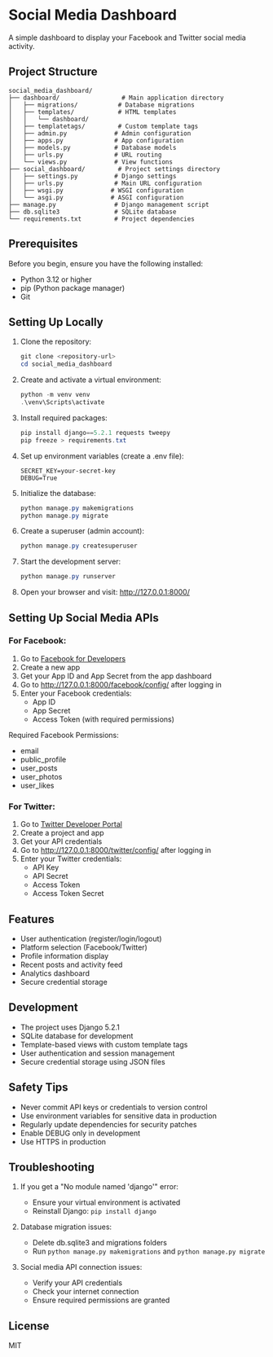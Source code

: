 # Social Media Dashboard

A simple dashboard to display your Facebook and Twitter social media activity.

## Project Structure

```
social_media_dashboard/
├── dashboard/                 # Main application directory
│   ├── migrations/           # Database migrations
│   ├── templates/            # HTML templates
│   │   └── dashboard/       
│   ├── templatetags/         # Custom template tags
│   ├── admin.py             # Admin configuration
│   ├── apps.py              # App configuration
│   ├── models.py            # Database models
│   ├── urls.py              # URL routing
│   └── views.py             # View functions
├── social_dashboard/         # Project settings directory
│   ├── settings.py          # Django settings
│   ├── urls.py              # Main URL configuration
│   ├── wsgi.py             # WSGI configuration
│   └── asgi.py             # ASGI configuration
├── manage.py                # Django management script
├── db.sqlite3               # SQLite database
└── requirements.txt         # Project dependencies
```

## Prerequisites

Before you begin, ensure you have the following installed:
- Python 3.12 or higher
- pip (Python package manager)
- Git

## Setting Up Locally

1. Clone the repository:
   ```powershell
   git clone <repository-url>
   cd social_media_dashboard
   ```

2. Create and activate a virtual environment:
   ```powershell
   python -m venv venv
   .\venv\Scripts\activate
   ```

3. Install required packages:
   ```powershell
   pip install django==5.2.1 requests tweepy
   pip freeze > requirements.txt
   ```

4. Set up environment variables (create a .env file):
   ```
   SECRET_KEY=your-secret-key
   DEBUG=True
   ```

5. Initialize the database:
   ```powershell
   python manage.py makemigrations
   python manage.py migrate
   ```

6. Create a superuser (admin account):
   ```powershell
   python manage.py createsuperuser
   ```

7. Start the development server:
   ```powershell
   python manage.py runserver
   ```

8. Open your browser and visit: http://127.0.0.1:8000/

## Setting Up Social Media APIs

### For Facebook:

1. Go to [Facebook for Developers](https://developers.facebook.com/)
2. Create a new app
3. Get your App ID and App Secret from the app dashboard
4. Go to http://127.0.0.1:8000/facebook/config/ after logging in
5. Enter your Facebook credentials:
   - App ID
   - App Secret
   - Access Token (with required permissions)

Required Facebook Permissions:
- email
- public_profile
- user_posts
- user_photos
- user_likes

### For Twitter:

1. Go to [Twitter Developer Portal](https://developer.twitter.com/)
2. Create a project and app
3. Get your API credentials
4. Go to http://127.0.0.1:8000/twitter/config/ after logging in
5. Enter your Twitter credentials:
   - API Key
   - API Secret
   - Access Token
   - Access Token Secret

## Features

- User authentication (register/login/logout)
- Platform selection (Facebook/Twitter)
- Profile information display
- Recent posts and activity feed
- Analytics dashboard
- Secure credential storage

## Development

- The project uses Django 5.2.1
- SQLite database for development
- Template-based views with custom template tags
- User authentication and session management
- Secure credential storage using JSON files

## Safety Tips

- Never commit API keys or credentials to version control
- Use environment variables for sensitive data in production
- Regularly update dependencies for security patches
- Enable DEBUG only in development
- Use HTTPS in production

## Troubleshooting

1. If you get a "No module named 'django'" error:
   - Ensure your virtual environment is activated
   - Reinstall Django: `pip install django`

2. Database migration issues:
   - Delete db.sqlite3 and migrations folders
   - Run `python manage.py makemigrations` and `python manage.py migrate`

3. Social media API connection issues:
   - Verify your API credentials
   - Check your internet connection
   - Ensure required permissions are granted

## License

MIT